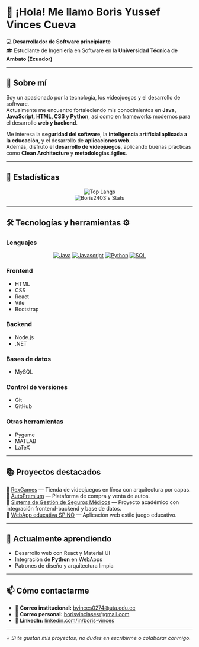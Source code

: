 # 👋 ¡Hola! Me llamo **Boris Yussef Vinces Cueva**

💻 **Desarrollador de Software principiante**  
🎓 Estudiante de Ingeniería en Software en la **Universidad Técnica de Ambato (Ecuador)**  

---

## 🚀 Sobre mí

Soy un apasionado por la tecnología, los videojuegos y el desarrollo de software.  
Actualmente me encuentro fortaleciendo mis conocimientos en **Java, JavaScript, HTML, CSS y Python**, así como en frameworks modernos para el desarrollo **web y backend**.  

Me interesa la **seguridad del software**, la **inteligencia artificial aplicada a la educación**, y el desarrollo de **aplicaciones web**.  
Además, disfruto el **desarrollo de videojuegos**, aplicando buenas prácticas como **Clean Architecture** y **metodologías ágiles**.

---

## 💼 Estadísticas

<div align="center">

![Top Langs](https://github-readme-stats.vercel.app/api/top-langs/?username=Boris2403&layout=compact&theme=tokyonight&border_radius=10&hide_border=false)  
![Boris2403's Stats](https://github-readme-stats.vercel.app/api?username=Boris2403&theme=tokyonight&show_icons=true&hide_border=false&count_private=true&border_radius=10)

</div>

---

## 🛠️ Tecnologías y herramientas ⚙️

### **Lenguajes**
<p align="center">
  <a href="#"><img alt="Java" src="https://img.shields.io/badge/Java-ED8B00?style=for-the-badge&logo=openjdk&logoColor=white"></a>
  <a href="#"><img alt="Javascript" src="https://img.shields.io/badge/JavaScript-323330?style=for-the-badge&logo=javascript&logoColor=F7DF1E"></a>
  <a href="#"><img alt="Python" src="https://img.shields.io/badge/Python-3776AB?style=for-the-badge&logo=python&logoColor=white"></a>
  <a href="#"><img alt="SQL" src="https://img.shields.io/badge/SQL-00758F?style=for-the-badge&logo=databricks&logoColor=white"></a>
</p>

### **Frontend**
- HTML  
- CSS  
- React  
- Vite  
- Bootstrap  

### **Backend**
- Node.js  
- .NET  

### **Bases de datos**
- MySQL  

### **Control de versiones**
- Git  
- GitHub  

### **Otras herramientas**
- Pygame  
- MATLAB  
- LaTeX  

---

## 📚 Proyectos destacados

🔹 [RexGames](https://github.com/Boris2403/RexGames) — Tienda de videojuegos en línea con arquitectura por capas.  
🔹 [AutoPremium](https://github.com/jonathan-jiron/AutoPremium) — Plataforma de compra y venta de autos.  
🔹 [Sistema de Gestión de Seguros Médicos](https://github.com/MateoAuz/SegurosApp) — Proyecto académico con integración frontend-backend y base de datos.  
🔹 [WebApp educativa SPINO](https://github.com/usuario/TowerDefense) — Aplicación web estilo juego educativo.

---

## 🌱 Actualmente aprendiendo

- Desarrollo web con React y Material UI  
- Integración de **Python** en WebApps  
- Patrones de diseño y arquitectura limpia  

---

## 📫 Cómo contactarme

- 📧 **Correo institucional:** bvinces0274@uta.edu.ec  
- 📧 **Correo personal:** borisvinclases@gmail.com  
- 💼 **LinkedIn:** [linkedin.com/in/boris-vinces](https://www.linkedin.com/in/boris-vinces-698296305)  

---

⭐ *Si te gustan mis proyectos, no dudes en escribirme o colaborar conmigo.*
